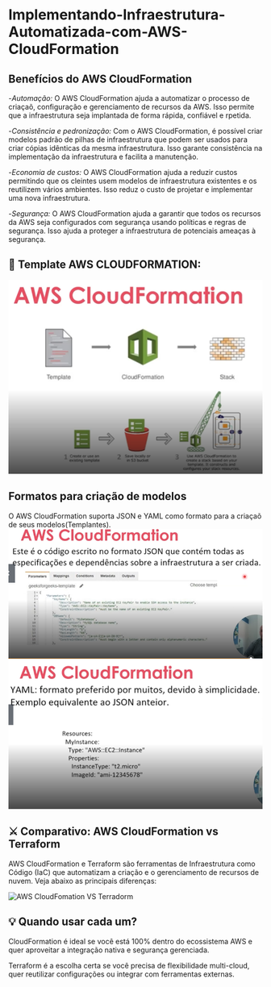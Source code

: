 # Implementando-Infraestrutura-Automatizada-com-AWS-CloudFormation

## Benefícios do AWS CloudFormation

-*Automação:* O AWS CloudFormation ajuda a automatizar o processo de criaçaõ, configuração e gerenciamento de recursos da AWS. Isso permite que a infraestrutura seja implantada de forma rápida, confiável e rpetida.

-*Consistência e pedronização:* Com o AWS CloudFormation, é possível criar modelos padrão de pilhas de infraestrutura que podem ser usados para criar cópias idênticas da mesma infraestrutura. Isso garante consistência na implementação da infraestrutura e facilita a manutenção.

-*Economia de custos:* O AWS CloudFormation ajuda a reduzir custos permitindo que os  cleintes usem modelos de infraestrutura existentes e os reutilizem vários ambientes. Isso reduz o custo de projetar e implementar uma nova infraestrutura.

-*Segurança:* O AWS CloudFormation ajuda a garantir que todos os recursos da AWS seja configurados com segurança usando políticas e regras de segurança. Isso ajuda a proteger a infraestrutura de potenciais ameaças à segurança.

## 📌 Template AWS CLOUDFORMATION:
![](images/templateaws-cloudFormation.png)

## Formatos para criação de modelos
 O AWS CloudFormation suporta JSON e YAML como formato para a criaçaõ de seus modelos(Templantes).
![JSON](images/codemjson.png)
![YAML](images/codYAML.png)


## ⚔️ Comparativo: AWS CloudFormation vs Terraform
AWS CloudFormation e Terraform são ferramentas de Infraestrutura como Código (IaC) que automatizam a criação e o gerenciamento de recursos de nuvem. Veja abaixo as principais diferenças:

![AWS CloudFomation VS Terradorm](images/Diferen%C3%A7aawseterraform.png)

## 💡 Quando usar cada um?

CloudFormation é ideal se você está 100% dentro do ecossistema AWS e quer aproveitar a integração nativa e segurança gerenciada.

Terraform é a escolha certa se você precisa de flexibilidade multi-cloud, quer reutilizar configurações ou integrar com ferramentas externas.

